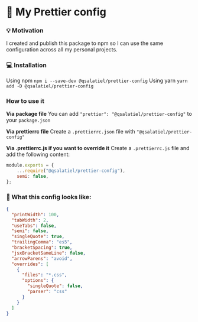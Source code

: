 # 💅 My Prettier config

### 💡 Motivation
I created and publish this package to npm so I can use the same configuration across all my personal projects.

### 💻 Installation
Using npm `npm i --save-dev @qsalatiel/prettier-config`
Using yarn `yarn add -D @qsalatiel/prettier-config`

### How to use it

**Via package file**
You can add `"prettier": "@qsalatiel/prettier-config"` to your `package.json`

**Via prettierrc file**
Create a `.prettierrc.json` file with `"@qsalatiel/prettier-config"`

**Via .prettierrc.js if you want to override it**
Create a `.prettierrc.js` file and add the following content:
```javascript
module.exports = {
	...require("@qsalatiel/prettier-config"),
	semi: false,
};
```

### 👀 What this config looks like:

```json
{
  "printWidth": 100,
  "tabWidth": 2,
  "useTabs": false,
  "semi": false,
  "singleQuote": true,
  "trailingComma": "es5",
  "bracketSpacing": true,
  "jsxBracketSameLine": false,
  "arrowParens": "avoid",
  "overrides": [
    {
      "files": "*.css",
      "options": {
        "singleQuote": false,
        "parser": "css"
      }
    }
  ]
}
```